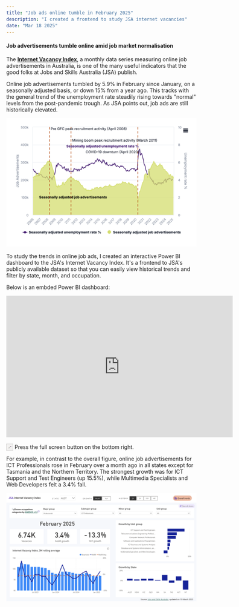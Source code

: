 ```yaml
---
title: "Job ads online tumble in February 2025"
description: "I created a frontend to study JSA internet vacancies"
date: "Mar 18 2025"
---
```

#### Job advertisements tumble online amid job market normalisation 

The [**Internet Vacancy Index**](https://www.jobsandskills.gov.au/data/internet-vacancy-index), a monthly data series measuring online job advertisements in Australia, is one of the many useful indicators that the good folks at Jobs and Skills Australia (JSA) publish.

Online job advertisements tumbled by 5.9% in February since January, on a seasonally adjusted basis, or down 15% from a year ago. This tracks with the general trend of the unemployment rate steadily rising towards "normal" levels from the post-pandemic trough. As JSA points out, job ads are still historically elevated.

![historical_vacancy_unemployment](./historical_vacancy_unemployment.png)

To study the trends in online job ads, I created an interactive Power BI dashboard to the JSA's Internet Vacancy Index. It's a frontend to JSA's publicly available dataset so that you can easily view historical trends and filter by state, month, and occupation.

Below is an embded Power BI dashboard:

<iframe title="ivi" width="600" height="373.5" src="https://app.powerbi.com/view?r=eyJrIjoiNzIzNTU0ZDktOGZjOC00NDdjLTg3NjItMGFlOWE4MzEzYWU4IiwidCI6IjA0Y2EyZDBiLTliZmItNDQyYS05MmQwLTEwZTQ0MDQzZjNlNCJ9&pageName=Overall" frameborder="0" allowFullScreen="true"></iframe>

<img align="left" width="18" height="18" src="Power BI Full Screen Icon.png">&nbsp;Press the full screen button on the bottom right.

For example, in contrast to the overall figure, online job advertisements for ICT Professionals rose in February over a month ago in all states except for Tasmania and the Northern Territory. The strongest growth was for ICT Support and Test Engineers (up 15.5%), while Multimedia Specialists and Web Developers felt a 3.4% fall.

![screenshot_detailed](./screenshot_detailed.png)



